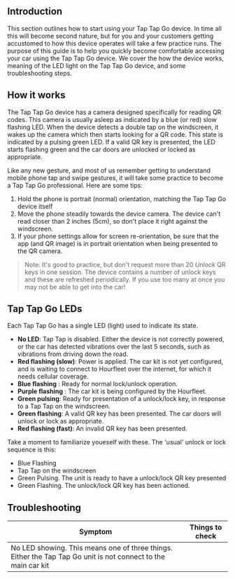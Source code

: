 ## Introduction

This section outlines how to start using your Tap Tap Go device. In time all this will become second nature, but for you and your customers getting accustomed to how this device operates will take a few practice runs. The purpose of this guide is to help you quickly become comfortable accessing your car using the Tap Tap Go device. We cover the how the device works, meaning of the LED light on the Tap Tap Go device, and some troubleshooting steps.

## How it works

The Tap Tap Go device has a camera designed specifically for reading QR codes. This camera is usually asleep as indicated by a blue (or red) slow flashing LED. When the device detects a double tap on the windscreen, it wakes up the camera which then starts looking for a QR code. This state is indicated by a pulsing green LED. If a valid QR key is presented, the LED starts flashing green and the car doors are unlocked or locked as appropriate.

Like any new gesture, and most of us remember getting to understand mobile phone tap and swipe gestures, it will take some practice to become a Tap Tap Go professional. Here are some tips:  
1. Hold the phone is portrait (normal) orientation, matching the Tap Tap Go device itself
2. Move the phone steadily towards the device camera. The device can't read closer than 2 inches (5cm), so don't place it right against the windscreen.
3. If your phone settings allow for screen re-orientation, be sure that the app (and QR image) is in portrait orientation when being presented to the QR camera.

> Note: It's good to practice, but don't request more than 20 _Unlock_ QR keys in one session. The device contains a number of unlock keys and these are refreshed periodically. If you use too many at once you may not be able to get into the car!


## Tap Tap Go LEDs

Each Tap Tap Go has a single LED (light) used to indicate its state.

- **No LED**: Tap Tap is disabled. Either the device is not correctly powered, or the car has detected vibrations over the last 5 seconds, such as vibrations from driving down the road. 
- **Red flashing (slow)**: Power is applied. The car kit is not yet configured, and is waiting to connect to Hourfleet over the internet, for which it needs cellular coverage.
- **Blue flashing** : Ready for normal lock/unlock operation.
- **Purple flashing** : The car kit is being configured by the Hourfleet.
- **Green pulsing**: Ready for presentation of a unlock/lock key, in response to a Tap Tap on the windscreen.
- **Green flashing**: A valid QR key has been presented. The car doors will unlock or lock as appropriate.
- **Red flashing (fast)**: An invalid QR key has been presented.  

 Take a moment to familiarize youeself with these. The 'usual' unlock or lock sequence is this:
 - Blue Flashing
 - Tap Tap on the windscreen
 - Green Pulsing. The unit is ready to have a unlock/lock QR key presented
 - Green Flashing. The unlock/lock QR key has been actioned.

## Troubleshooting

Symptom | Things to check
--- | ---
No LED showing. This means one of three  things. Either the Tap Tap Go unit is not connect to the main car kit | 

